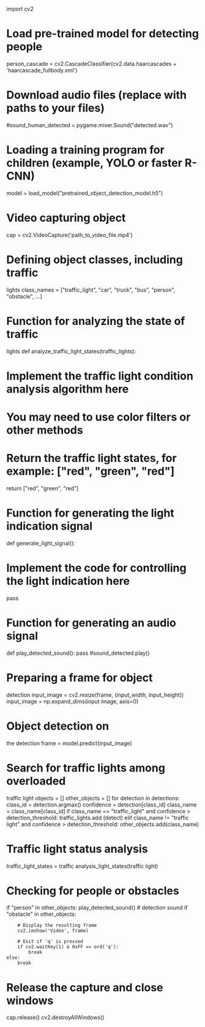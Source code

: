 import cv2

# Load pre-trained model for detecting people
person_cascade = cv2.CascadeClassifier(cv2.data.haarcascades + 'haarcascade_fullbody.xml')

# Download audio files (replace with paths to your files)
#sound_human_detected = pygame.mixer.Sound("detected.wav")

# Loading a training program for children (example, YOLO or faster R-CNN)
model = load_model("pretrained_object_detection_model.h5")

# Video capturing object
cap = cv2.VideoCapture('path_to_video_file.mp4')

# Defining object classes, including traffic
lights class_names = ["traffic_light", "car", "truck", "bus", "person", "obstacle", ...]

# Function for analyzing the state of traffic
lights def analyze_traffic_light_states(traffic_lights):
 # Implement the traffic light condition analysis algorithm here
 # You may need to use color filters or other methods

 # Return the traffic light states, for example: ["red", "green", "red"]
 return ["red", "green", "red"]

# Function for generating the light indication signal
def generate_light_signal():
# Implement the code for controlling the light indication here
 pass

# Function for generating an audio signal
def play_detected_sound():
    pass
    #sound_detected.play()

# Preparing a frame for object
detection input_image = cv2.resize(frame, (input_width, input_height))
input_image = np.expand_dims(input image, axis=0)

# Object detection on
the detection frame = model.predict(input_image)

# Search for traffic lights among overloaded
traffic light objects = []
other_objects = []
for detection in detections:
 class_id = detection.argmax()
confidence = detection[class_id]
 class_name = class_name[class_id]
if class_name == "traffic_light" and confidence > detection_threshold:
 traffic_lights.add (detect)
elif class_name != "traffic light" and confidence > detection_threshold:
other_objects.add(class_name)

# Traffic light status analysis
traffic_light_states = traffic analysis_light_states(traffic light)

# Checking for people or obstacles
if "person" in other_objects:
play_detected_sound() # detection sound
if "obstacle" in other_objects:


        # Display the resulting frame
        cv2.imshow('Video', frame)

        # Exit if 'q' is pressed
        if cv2.waitKey(1) & 0xFF == ord('q'):
            break
    else:
        break

# Release the capture and close windows
cap.release()
cv2.destroyAllWindows()

